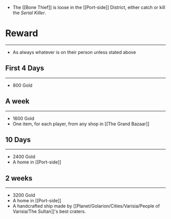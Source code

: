 - The [[Bone Thief]] is loose in the [[Port-side]] District, either catch or kill the *Serial Killer*.

# Reward 
---
- As always whatever is on their person unless stated above

## First 4 Days
---
- 800 Gold

## A week
--- 
- 1600 Gold 
- One item, for each player, from any shop in [[The Grand Bazaar]]

## 10 Days
---
- 2400 Gold 
- A home in [[Port-side]] 

## 2 weeks
---
- 3200 Gold 
- A home in [[Port-side]]
- A handcrafted ship made by [[Planet/Golarion/Cities/Varisia/People of Varisia/The Sultan]]'s best craters.